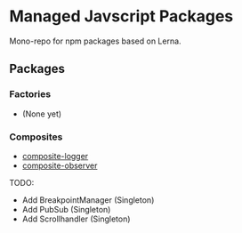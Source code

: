 # Managed Javscript Packages
Mono-repo for npm packages based on Lerna.

## Packages

### Factories

- (None yet)

### Composites

- [composite-logger](packages/composite-logger)
- [composite-observer](packages/composite-observer)


TODO:
* Add BreakpointManager (Singleton)
* Add PubSub (Singleton)
* Add Scrollhandler (Singleton)
